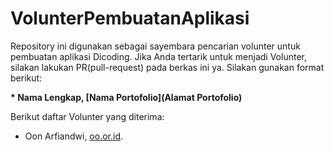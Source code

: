 # VolunterPembuatanAplikasi  
Repository ini digunakan sebagai sayembara pencarian volunter untuk pembuatan aplikasi Dicoding. Jika Anda tertarik untuk menjadi Volunter, silakan lakukan PR(pull-request) pada berkas ini ya. Silakan gunakan format berikut:  

**\* Nama Lengkap, [Nama Portofolio](Alamat Portofolio)**

Berikut daftar Volunter yang diterima:
  * Oon Arfiandwi, [oo.or.id](https://oo.or.id).
